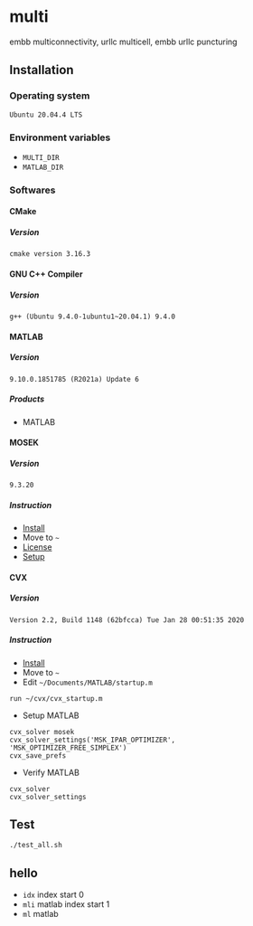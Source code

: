 # multi
embb multiconnectivity, urllc multicell, embb urllc puncturing
## Installation
### Operating system
`Ubuntu 20.04.4 LTS`
### Environment variables
- `MULTI_DIR`
- `MATLAB_DIR`
### Softwares
#### CMake
##### Version
`cmake version 3.16.3`
#### GNU C++ Compiler
##### Version
`g++ (Ubuntu 9.4.0-1ubuntu1~20.04.1) 9.4.0`
#### MATLAB
##### Version
`9.10.0.1851785 (R2021a) Update 6`
##### Products
- MATLAB
#### MOSEK
##### Version
`9.3.20`
##### Instruction
- [Install](https://docs.mosek.com/9.3/install/installation.html#linux)
- Move to `~`
- [License](https://docs.mosek.com/9.3/licensing/quickstart.html#local)
- [Setup](https://docs.mosek.com/9.3/toolbox/install-interface.html)
#### CVX
##### Version
`Version 2.2, Build 1148 (62bfcca) Tue Jan 28 00:51:35 2020`
##### Instruction
- [Install](http://cvxr.com/cvx/doc/install.html)
- Move to `~`
- Edit `~/Documents/MATLAB/startup.m`
```
run ~/cvx/cvx_startup.m
```
- Setup MATLAB
```
cvx_solver mosek
cvx_solver_settings('MSK_IPAR_OPTIMIZER', 'MSK_OPTIMIZER_FREE_SIMPLEX')
cvx_save_prefs
```
- Verify MATLAB
```
cvx_solver
cvx_solver_settings
```
## Test
`./test_all.sh`
## hello
- `idx` index start 0
- `mli` matlab index start 1
- `ml` matlab
